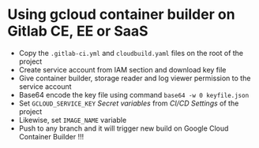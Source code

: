 # Using gcloud container builder on Gitlab CE, EE or SaaS

* Copy the `.gitlab-ci.yml` and `cloudbuild.yaml` files on the root of the project
* Create service account from IAM section and download key file
* Give container builder, storage reader and log viewer permission to the service account
* Base64 encode the key file using command `base64 -w 0 keyfile.json`
* Set `GCLOUD_SERVICE_KEY` *Secret variables* from *CI/CD Settings* of the project
* Likewise, set `IMAGE_NAME` variable
* Push to any branch and it will trigger new build on Google Cloud Container Builder !!!
